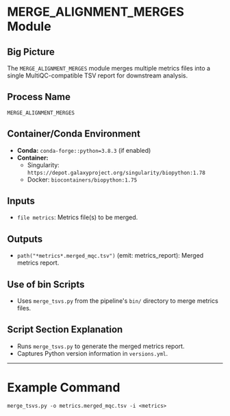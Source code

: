 # MERGE_ALIGNMENT_MERGES Module

## Big Picture
The `MERGE_ALIGNMENT_MERGES` module merges multiple metrics files into a single MultiQC-compatible TSV report for downstream analysis.

## Process Name
`MERGE_ALIGNMENT_MERGES`

## Container/Conda Environment
- **Conda:** `conda-forge::python=3.8.3` (if enabled)
- **Container:**
  - Singularity: `https://depot.galaxyproject.org/singularity/biopython:1.78`
  - Docker: `biocontainers/biopython:1.75`

## Inputs
- `file metrics`: Metrics file(s) to be merged.

## Outputs
- `path("*metrics*.merged_mqc.tsv")` (emit: metrics_report): Merged metrics report.

## Use of bin Scripts
- Uses `merge_tsvs.py` from the pipeline's `bin/` directory to merge metrics files.

## Script Section Explanation
- Runs `merge_tsvs.py` to generate the merged metrics report.
- Captures Python version information in `versions.yml`.

---

# Example Command
```
merge_tsvs.py -o metrics.merged_mqc.tsv -i <metrics>
```
